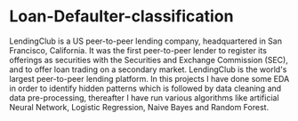 # Loan-Defaulter-classification
LendingClub is a US peer-to-peer lending company, headquartered in San Francisco, California. It was the first peer-to-peer lender to register its offerings as securities with the Securities and Exchange Commission (SEC), and to offer loan trading on a secondary market. LendingClub is the world's largest peer-to-peer lending platform.  In this projects I have done some EDA in order to identify hidden patterns which is followed by data cleaning and data pre-processing, thereafter I have run various algorithms like artificial Neural Network, Logistic Regression, Naive Bayes and Random Forest.

